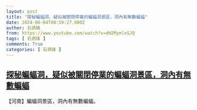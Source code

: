 ```yaml
---
layout: post
title: "探秘蝙蝠洞，疑似被關閉停業的蝙蝠洞景區，洞內有無數蝙蝠"
date: 2024-06-04T00:59:27.000Z
author: 石炳鋒
from: https://www.youtube.com/watch?v=dH2MymlxSJQ
tags: [ 石炳锋 ]
comments: True
categories: [ 石炳锋 ]
---
```

<!--1717462767000-->
[探秘蝙蝠洞，疑似被關閉停業的蝙蝠洞景區，洞內有無數蝙蝠](https://www.youtube.com/watch?v=dH2MymlxSJQ)
------

<div>
【河南】蝙蝠洞景區，洞內有無數蝙蝠。
</div>
